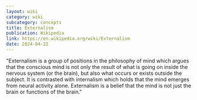 ```yaml
---
layout: wiki
category: wiki
subcategory: concepts
title: Externalism
publication: Wikipedia
link: https://en.wikipedia.org/wiki/Externalism
date: 2024-04-22
---
```


"Externalism is a group of positions in the philosophy of mind which argues that the conscious mind is not only the result of what is going on inside the nervous system (or the brain), but also what occurs or exists outside the subject. It is contrasted with internalism which holds that the mind emerges from neural activity alone. Externalism is a belief that the mind is not just the brain or functions of the brain."
